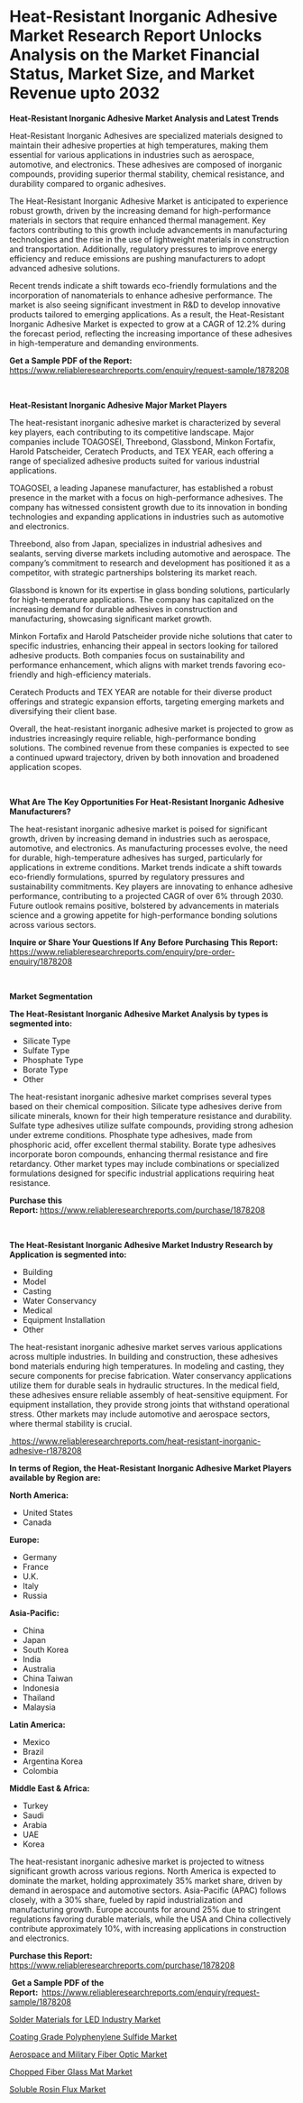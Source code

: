 <p><h1>Heat-Resistant Inorganic Adhesive Market Research Report Unlocks Analysis on the Market Financial Status, Market Size, and Market Revenue upto 2032</h1></p><p><strong>Heat-Resistant Inorganic Adhesive Market Analysis and Latest Trends</strong></p>
<p><p>Heat-Resistant Inorganic Adhesives are specialized materials designed to maintain their adhesive properties at high temperatures, making them essential for various applications in industries such as aerospace, automotive, and electronics. These adhesives are composed of inorganic compounds, providing superior thermal stability, chemical resistance, and durability compared to organic adhesives.</p><p>The Heat-Resistant Inorganic Adhesive Market is anticipated to experience robust growth, driven by the increasing demand for high-performance materials in sectors that require enhanced thermal management. Key factors contributing to this growth include advancements in manufacturing technologies and the rise in the use of lightweight materials in construction and transportation. Additionally, regulatory pressures to improve energy efficiency and reduce emissions are pushing manufacturers to adopt advanced adhesive solutions.</p><p>Recent trends indicate a shift towards eco-friendly formulations and the incorporation of nanomaterials to enhance adhesive performance. The market is also seeing significant investment in R&D to develop innovative products tailored to emerging applications. As a result, the Heat-Resistant Inorganic Adhesive Market is expected to grow at a CAGR of 12.2% during the forecast period, reflecting the increasing importance of these adhesives in high-temperature and demanding environments.</p></p>
<p><strong>Get a Sample PDF of the Report:&nbsp;</strong> <a href="https://www.reliableresearchreports.com/enquiry/request-sample/1878208?utm_campaign=31&utm_medium=2&utm_source=Github&utm_content=ia&utm_term=03042025&utm_id=heat-resistant-inorganic-adhesive">https://www.reliableresearchreports.com/enquiry/request-sample/1878208</a></p>
<p>&nbsp;</p>
<p><strong>Heat-Resistant Inorganic Adhesive Major Market Players</strong></p>
<p><p>The heat-resistant inorganic adhesive market is characterized by several key players, each contributing to its competitive landscape. Major companies include TOAGOSEI, Threebond, Glassbond, Minkon Fortafix, Harold Patscheider, Ceratech Products, and TEX YEAR, each offering a range of specialized adhesive products suited for various industrial applications.</p><p>TOAGOSEI, a leading Japanese manufacturer, has established a robust presence in the market with a focus on high-performance adhesives. The company has witnessed consistent growth due to its innovation in bonding technologies and expanding applications in industries such as automotive and electronics. </p><p>Threebond, also from Japan, specializes in industrial adhesives and sealants, serving diverse markets including automotive and aerospace. The company’s commitment to research and development has positioned it as a competitor, with strategic partnerships bolstering its market reach. </p><p>Glassbond is known for its expertise in glass bonding solutions, particularly for high-temperature applications. The company has capitalized on the increasing demand for durable adhesives in construction and manufacturing, showcasing significant market growth.</p><p>Minkon Fortafix and Harold Patscheider provide niche solutions that cater to specific industries, enhancing their appeal in sectors looking for tailored adhesive products. Both companies focus on sustainability and performance enhancement, which aligns with market trends favoring eco-friendly and high-efficiency materials.</p><p>Ceratech Products and TEX YEAR are notable for their diverse product offerings and strategic expansion efforts, targeting emerging markets and diversifying their client base. </p><p>Overall, the heat-resistant inorganic adhesive market is projected to grow as industries increasingly require reliable, high-performance bonding solutions. The combined revenue from these companies is expected to see a continued upward trajectory, driven by both innovation and broadened application scopes.</p></p>
<p>&nbsp;</p>
<p><strong>What Are The Key Opportunities For Heat-Resistant Inorganic Adhesive Manufacturers?</strong></p>
<p><p>The heat-resistant inorganic adhesive market is poised for significant growth, driven by increasing demand in industries such as aerospace, automotive, and electronics. As manufacturing processes evolve, the need for durable, high-temperature adhesives has surged, particularly for applications in extreme conditions. Market trends indicate a shift towards eco-friendly formulations, spurred by regulatory pressures and sustainability commitments. Key players are innovating to enhance adhesive performance, contributing to a projected CAGR of over 6% through 2030. Future outlook remains positive, bolstered by advancements in materials science and a growing appetite for high-performance bonding solutions across various sectors.</p></p>
<p><strong>Inquire or Share Your Questions If Any Before Purchasing This Report:</strong> <a href="https://www.reliableresearchreports.com/enquiry/pre-order-enquiry/1878208?utm_campaign=31&utm_medium=2&utm_source=Github&utm_content=ia&utm_term=03042025&utm_id=heat-resistant-inorganic-adhesive">https://www.reliableresearchreports.com/enquiry/pre-order-enquiry/1878208</a></p>
<p>&nbsp;</p>
<p><strong>Market Segmentation</strong></p>
<p><strong>The Heat-Resistant Inorganic Adhesive Market Analysis by types is segmented into:</strong></p>
<p><ul><li>Silicate Type</li><li>Sulfate Type</li><li>Phosphate Type</li><li>Borate Type</li><li>Other</li></ul></p>
<p><p>The heat-resistant inorganic adhesive market comprises several types based on their chemical composition. Silicate type adhesives derive from silicate minerals, known for their high temperature resistance and durability. Sulfate type adhesives utilize sulfate compounds, providing strong adhesion under extreme conditions. Phosphate type adhesives, made from phosphoric acid, offer excellent thermal stability. Borate type adhesives incorporate boron compounds, enhancing thermal resistance and fire retardancy. Other market types may include combinations or specialized formulations designed for specific industrial applications requiring heat resistance.</p></p>
<p><strong>Purchase this Report:&nbsp;</strong><a href="https://www.reliableresearchreports.com/purchase/1878208?utm_campaign=31&utm_medium=2&utm_source=Github&utm_content=ia&utm_term=03042025&utm_id=heat-resistant-inorganic-adhesive">https://www.reliableresearchreports.com/purchase/1878208</a></p>
<p>&nbsp;</p>
<p><strong>The Heat-Resistant Inorganic Adhesive Market Industry Research by Application is segmented into:</strong></p>
<p><ul><li>Building</li><li>Model</li><li>Casting</li><li>Water Conservancy</li><li>Medical</li><li>Equipment Installation</li><li>Other</li></ul></p>
<p><p>The heat-resistant inorganic adhesive market serves various applications across multiple industries. In building and construction, these adhesives bond materials enduring high temperatures. In modeling and casting, they secure components for precise fabrication. Water conservancy applications utilize them for durable seals in hydraulic structures. In the medical field, these adhesives ensure reliable assembly of heat-sensitive equipment. For equipment installation, they provide strong joints that withstand operational stress. Other markets may include automotive and aerospace sectors, where thermal stability is crucial.</p></p>
<p><a href="https://www.reliableresearchreports.com/heat-resistant-inorganic-adhesive-r1878208?utm_campaign=31&utm_medium=2&utm_source=Github&utm_content=ia&utm_term=03042025&utm_id=heat-resistant-inorganic-adhesive">&nbsp;https://www.reliableresearchreports.com/heat-resistant-inorganic-adhesive-r1878208</a></p>
<p><strong>In terms of Region, the Heat-Resistant Inorganic Adhesive Market Players available by Region are:</strong></p>
<p>
    <p> <strong> North America: </strong>
        <ul>
            <li>United States</li>
            <li>Canada</li>
        </ul>
        </p> 
    <p> <strong> Europe: </strong>
        <ul>
            <li>Germany</li>
            <li>France</li>
            <li>U.K.</li>
            <li>Italy</li>
            <li>Russia</li>
        </ul>
        </p> 
    <p> <strong> Asia-Pacific: </strong>
        <ul>
            <li>China</li>
            <li>Japan</li>
            <li>South Korea</li>
            <li>India</li>
            <li>Australia</li>
            <li>China Taiwan</li>
            <li>Indonesia</li>
            <li>Thailand</li>
            <li>Malaysia</li>
        </ul>
        </p> 
    <p> <strong> Latin America: </strong>
        <ul>
            <li>Mexico</li>
            <li>Brazil</li>
            <li>Argentina Korea</li>
            <li>Colombia</li>
        </ul>
        </p> 
    <p> <strong> Middle East & Africa: </strong>
        <ul>
            <li>Turkey</li>
            <li>Saudi</li>
            <li>Arabia</li>
            <li>UAE</li>
            <li>Korea</li>
        </ul>
    </p>
    </p>
<p><p>The heat-resistant inorganic adhesive market is projected to witness significant growth across various regions. North America is expected to dominate the market, holding approximately 35% market share, driven by demand in aerospace and automotive sectors. Asia-Pacific (APAC) follows closely, with a 30% share, fueled by rapid industrialization and manufacturing growth. Europe accounts for around 25% due to stringent regulations favoring durable materials, while the USA and China collectively contribute approximately 10%, with increasing applications in construction and electronics.</p></p>
<p><strong>Purchase this Report: </strong><a href="https://www.reliableresearchreports.com/purchase/1878208?utm_campaign=31&utm_medium=2&utm_source=Github&utm_content=ia&utm_term=03042025&utm_id=heat-resistant-inorganic-adhesive">https://www.reliableresearchreports.com/purchase/1878208</a></p>
<p>&nbsp;<strong>Get a Sample PDF of the Report:&nbsp;&nbsp;</strong><a href="https://www.reliableresearchreports.com/enquiry/request-sample/1878208?utm_campaign=31&utm_medium=2&utm_source=Github&utm_content=ia&utm_term=03042025&utm_id=heat-resistant-inorganic-adhesive">https://www.reliableresearchreports.com/enquiry/request-sample/1878208</a></p>
<p><strong></strong></p>
<p><p><a href="https://github.com/kavechoxo/Market-Research-Report-List-1/blob/main/solder-materials-for-led-industry-market.md?utm_campaign=31&utm_medium=2&utm_source=Github&utm_content=ia&utm_term=03042025&utm_id=heat-resistant-inorganic-adhesive">Solder Materials for LED Industry Market</a></p><p><a href="https://github.com/jensanohishi/Market-Research-Report-List-1/blob/main/coating-grade-polyphenylene-sulfide-market.md?utm_campaign=31&utm_medium=2&utm_source=Github&utm_content=ia&utm_term=03042025&utm_id=heat-resistant-inorganic-adhesive">Coating Grade Polyphenylene Sulfide Market</a></p><p><a href="https://github.com/boonegoicks7/Market-Research-Report-List-1/blob/main/aerospace-and-military-fiber-optic-market.md?utm_campaign=31&utm_medium=2&utm_source=Github&utm_content=ia&utm_term=03042025&utm_id=heat-resistant-inorganic-adhesive">Aerospace and Military Fiber Optic Market</a></p><p><a href="https://github.com/gavalegeyndt26/Market-Research-Report-List-1/blob/main/chopped-fiber-glass-mat-market.md?utm_campaign=31&utm_medium=2&utm_source=Github&utm_content=ia&utm_term=03042025&utm_id=heat-resistant-inorganic-adhesive">Chopped Fiber Glass Mat Market</a></p><p><a href="https://github.com/qianyateina/Market-Research-Report-List-1/blob/main/soluble-rosin-flux-market.md?utm_campaign=31&utm_medium=2&utm_source=Github&utm_content=ia&utm_term=03042025&utm_id=heat-resistant-inorganic-adhesive">Soluble Rosin Flux Market</a></p></p>
